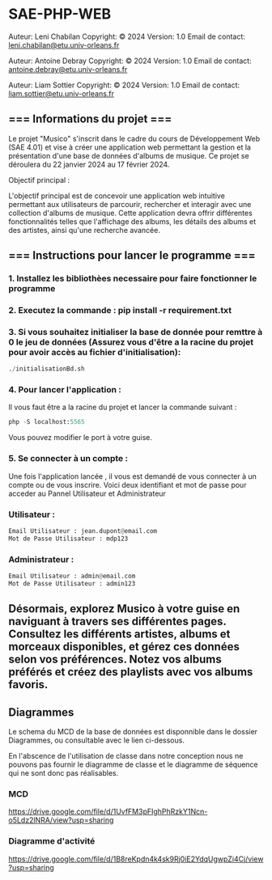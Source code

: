 # SAE-PHP-WEB

Auteur: Leni Chabilan
Copyright: © 2024
Version: 1.0
Email de contact: leni.chabilan@etu.univ-orleans.fr

Auteur: Antoine Debray
Copyright: © 2024
Version: 1.0
Email de contact: antoine.debray@etu.univ-orleans.fr

Auteur: Liam Sottier
Copyright: © 2024
Version: 1.0
Email de contact: liam.sottier@etu.univ-orleans.fr


## === Informations du projet ===

Le projet "Musico" s'inscrit dans le cadre du cours de Développement Web (SAE 4.01) et vise à créer une application web permettant la gestion et la présentation d'une base de données d'albums de musique. Ce projet se déroulera du 22 janvier 2024 au 17 février 2024.

Objectif principal :

L'objectif principal est de concevoir une application web intuitive permettant aux utilisateurs de parcourir, rechercher et interagir avec une collection d'albums de musique. Cette application devra offrir différentes fonctionnalités telles que l'affichage des albums, les détails des albums et des artistes, ainsi qu'une recherche avancée.

## === Instructions pour lancer le programme ===

### 1. Installez les bibliothèes necessaire pour faire fonctionner le programme 
### 2. Executez la commande : pip install -r requirement.txt




### 3. Si vous souhaitez initialiser la base de donnée pour remttre à 0 le jeu de données (Assurez vous d'être a la racine du projet pour avoir accès au fichier d'initialisation): 

```python
./initialisationBd.sh
```

### 4. Pour lancer l'application : 
Il vous faut être a la racine du projet et lancer la commande suivant : 

```python
php -S localhost:5565
```
Vous pouvez modifier le port à votre guise.

### 5. Se connecter à un compte : 
Une fois l'application lancée , il vous est demandé de vous connecter à un compte ou de vous inscrire. 
Voici deux identifiant et mot de passe pour acceder au Pannel Utilisateur et Administrateur

### Utilisateur : 
```python
Email Utilisateur : jean.dupont@email.com
Mot de Passe Utilisateur : mdp123
```

### Administrateur : 
```python
Email Utilisateur : admin@email.com
Mot de Passe Utilisateur : admin123
```



## Désormais, explorez Musico à votre guise en naviguant à travers ses différentes pages. Consultez les différents artistes, albums et morceaux disponibles, et gérez ces données selon vos préférences. Notez vos albums préférés et créez des playlists avec vos albums favoris.



## Diagrammes 

Le schema du MCD de la base de données est disponnible dans le dossier Diagrammes, ou consultable avec le lien ci-dessous.

En l'abscence de l'utilisation de classe dans notre conception nous ne pouvons pas fournir le diagramme de classe et le diagramme de séquence qui ne sont donc pas réalisables.

### MCD

https://drive.google.com/file/d/1UvfFM3pFIghPhRzkY1Ncn-o5Ldz2lNRA/view?usp=sharing

### Diagramme d'activité
https://drive.google.com/file/d/1B8reKpdn4k4sk9Rj0iE2YdqUgwpZi4Cj/view?usp=sharing